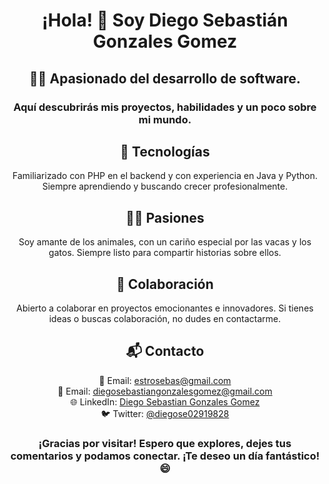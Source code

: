 <h1 align="center">¡Hola! 🙌 Soy Diego Sebastián Gonzales Gomez</h1>

<h2 align="center">👨‍💻 Apasionado del desarrollo de software.</h2>
<h3 align="center">Aquí descubrirás mis proyectos, habilidades y un poco sobre mi mundo.</h3>

<h2 align="center">👾 Tecnologías</h2>
<p align="center">Familiarizado con PHP en el backend y con experiencia en Java y Python. Siempre aprendiendo y buscando crecer profesionalmente.</p>

<h2 align="center">🐄🐱 Pasiones</h2>
<p align="center">Soy amante de los animales, con un cariño especial por las vacas y los gatos. Siempre listo para compartir historias sobre ellos.</p>

<h2 align="center">🤝 Colaboración</h2>
<p align="center">Abierto a colaborar en proyectos emocionantes e innovadores. Si tienes ideas o buscas colaboración, no dudes en contactarme.</p>

<h2 align="center">📬 Contacto</h2>
<p align="center">
📧 Email: <a href="mailto:estrosebas@gmail.com">estrosebas@gmail.com</a><br>
📧 Email: <a href="mailto:diegosebastiangonzalesgomez@gmail.com">diegosebastiangonzalesgomez@gmail.com</a><br>
🌐 LinkedIn: <a href="https://www.linkedin.com/in/diego-sebastian-gonzales-gomez-a9b0a1212/">Diego Sebastian Gonzales Gomez</a><br>
🐦 Twitter: <a href="https://twitter.com/diegose02919828">@diegose02919828</a>
</p>

<h3 align="center">¡Gracias por visitar! Espero que explores, dejes tus comentarios y podamos conectar. ¡Te deseo un día fantástico! 😄</h3>

